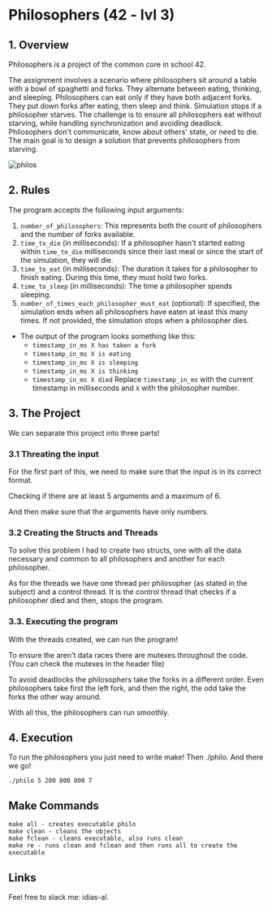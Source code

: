 # Philosophers (42 - lvl 3)

## 1. Overview

Philosophers is a project of the common core in school 42.

The assignment involves a scenario where philosophers sit around a table with a bowl of spaghetti and forks. They alternate between eating, thinking, and sleeping. Philosophers can eat only if they have both adjacent forks. They put down forks after eating, then sleep and think. Simulation stops if a philosopher starves. The challenge is to ensure all philosophers eat without starving, while handling synchronization and avoiding deadlock. 
Philosophers don't communicate, know about others' state, or need to die. The main goal is to design a solution that prevents philosophers from starving.

![philos](https://docs.microsoft.com/en-us/cpp/parallel/concrt/media/dining_philosophersproblem.png?view=msvc-170&viewFallbackFrom=vs-2019)

## 2. Rules
The program accepts the following input arguments:

1. `number_of_philosophers`: This represents both the count of philosophers and the number of forks available.
2. `time_to_die` (in milliseconds): If a philosopher hasn't started eating within `time_to_die` milliseconds since their last meal or since the start of the simulation, they will die.
3. `time_to_eat` (in milliseconds): The duration it takes for a philosopher to finish eating. During this time, they must hold two forks.
4. `time_to_sleep` (in milliseconds): The time a philosopher spends sleeping.
5. `number_of_times_each_philosopher_must_eat` (optional): If specified, the simulation ends when all philosophers have eaten at least this many times. If not provided, the simulation stops when a philosopher dies.

- The output of the program looks something like this:
  - `timestamp_in_ms X has taken a fork`
  - `timestamp_in_ms X is eating`
  - `timestamp_in_ms X is sleeping`
  - `timestamp_in_ms X is thinking`
  - `timestamp_in_ms X died`
  Replace `timestamp_in_ms` with the current timestamp in milliseconds and `X` with the philosopher number.

## 3. The Project
We can separate this project into three parts!

### 3.1 Threating the input
For the first part of this, we need to make sure that the input is in its correct format.

Checking if there are at least 5 arguments and a maximum of 6. 

And then make sure that the arguments have only numbers.

### 3.2 Creating the Structs and Threads
To solve this problem I had to create two structs, one with all the data necessary and common to all philosophers and another for each philosopher. 

As for the threads we have one thread per philosopher (as stated in the subject) and a control thread. It is the control thread that checks if a philosopher died and then, 
stops the program.

### 3.3. Executing the program
With the threads created, we can run the program!

To ensure the aren't data races there are mutexes throughout the code. (You can check the mutexes in the header file)

To avoid deadlocks the philosophers  take the forks in a different order. Even philosophers take first the left fork, and then the right, the odd take the forks the other way around.

With all this, the philosophers can run smoothly.

## 4. Execution
To run the philosophers you just need to write make! 
Then ./philo. And there we go!

```
./philo 5 200 800 800 7
 ```

## Make Commands
```
make all - creates executable philo
make clean - cleans the objects
make fclean - cleans executable, also runs clean
make re - runs clean and fclean and then runs all to create the executable
 ```
 
 ## Links
 
 
 Feel free to slack me: idias-al.

